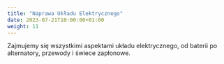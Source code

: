 ```yaml
---
title: "Naprawa Układu Elektrycznego"
date: 2023-07-21T10:00:00+01:00
weight: 11
---
```


Zajmujemy się wszystkimi aspektami układu elektrycznego, od baterii po alternatory, przewody i świece zapłonowe.
